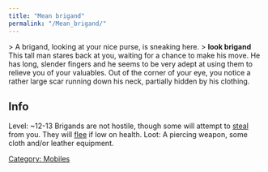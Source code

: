 ```yaml
---
title: "Mean brigand"
permalink: "/Mean_brigand/"
---
```


\> A brigand, looking at your nice purse, is sneaking here.
\> **look brigand**
This tall man stares back at you, waiting for a chance to make his
move.
He has long, slender fingers and he seems to be very adept at using
them
to relieve you of your valuables. Out of the corner of your eye, you
notice a rather large scar running down his neck, partially hidden by
his clothing.

## Info

Level: ~12-13
Brigands are not hostile, though some will attempt to
[steal](steal "wikilink") from you. They will [flee](flee "wikilink") if
low on health.
Loot: A piercing weapon, some cloth and/or leather equipment.

[Category: Mobiles](Category:_Mobiles "wikilink")